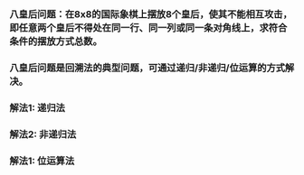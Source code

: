 ### 八皇后问题：在8x8的国际象棋上摆放8个皇后，使其不能相互攻击，即任意两个皇后不得处在同一行、同一列或同一条对角线上，求符合条件的摆放方式总数。
### 八皇后问题是回溯法的典型问题，可通过递归/非递归/位运算的方式解决。
### 解法1: 递归法
### 解法2: 非递归法
### 解法1: 位运算法
